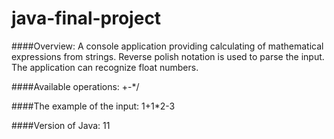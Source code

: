 # java-final-project

####Overview:
A console application providing calculating of mathematical expressions from strings. Reverse polish notation is used to parse the input. The application can recognize float numbers.

####Available operations: 
+-*/

####The example of the input: 
1+1*2-3

####Version of Java:
11